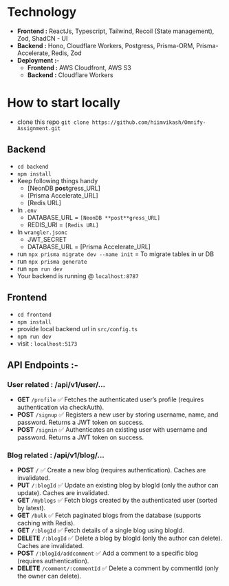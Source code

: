 # Technology
- **Frontend :** ReactJs, Typescript, Tailwind, Recoil (State management), Zod, ShadCN - UI
- **Backend :** Hono, Cloudflare Workers, Postgress, Prisma-ORM, Prisma-Accelerate, Redis, Zod
- **Deployment :-**
    - **Frontend :** AWS Cloudfront, AWS S3
    - **Backend :** Cloudflare Workers


# How to start locally
- clone this repo `git clone https://github.com/hiimvikash/Omnify-Assignment.git`



## Backend
- `cd backend`
- `npm install`
- Keep following things handy
    - [NeonDB **post**gress_URL]
    - [Prisma Accelerate_URL]
    - [Redis URL]
- In `.env` 
    - DATABASE_URL = `[NeonDB **post**gress_URL]`
    - REDIS_URI = `[Redis URL]`
- In `wrangler.jsonc`
    - JWT_SECRET
    - DATABASE_URL = [Prisma Accelerate_URL]
- run `npx prisma migrate dev --name init` = To migrate tables in ur DB
- run `npx prisma generate`
- run `npm run dev`
- Your backend is running @ `localhost:8787`
## Frontend 
- `cd frontend`
- `npm install`
- provide local backend url in `src/config.ts`
- `npm run dev`
- visit : `localhost:5173`


## API Endpoints :-

### User related : /api/v1/user/...
- **GET**	`/profile`	✅ Fetches the authenticated user’s profile (requires authentication via checkAuth).
- **POST**	`/signup`	✅ Registers a new user by storing username, name, and password. Returns a JWT token on success.
- **POST**	`/signin`	✅ Authenticates an existing user with username and password. Returns a JWT token on success.

### Blog related : /api/v1/blog/...
- **POST**	`/`	✅ Create a new blog (requires authentication). Caches are invalidated.
- **PUT**	`/:blogId`	✅ Update an existing blog by blogId (only the author can update). Caches are invalidated.
- **GET**	`/myblogs`	✅ Fetch blogs created by the authenticated user (sorted by latest).
- **GET**	`/bulk`	✅ Fetch paginated blogs from the database (supports caching with Redis).
- **GET**	`/:blogId`	✅ Fetch details of a single blog using blogId.
- **DELETE**	`/:blogId`	✅ Delete a blog by blogId (only the author can delete). Caches are invalidated.
- **POST**	`/:blogId/addcomment`	✅ Add a comment to a specific blog (requires authentication).
- **DELETE**	`/comment/:commentId`	✅ Delete a comment by commentId (only the owner can delete).




